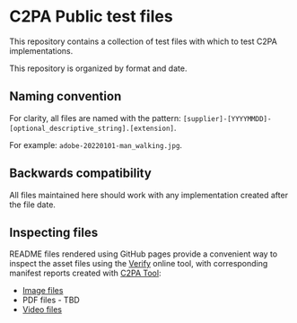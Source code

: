 # C2PA Public test files

This repository contains a collection of test files with which to test C2PA implementations.

This repository is organized by format and date. 

## Naming convention 

For clarity, all files are named with the pattern: `[supplier]-[YYYYMMDD]-[optional_descriptive_string].[extension]`.

For example: `adobe-20220101-man_walking.jpg`.

## Backwards compatibility 

All files maintained here should work with any implementation created after the file date.

## Inspecting files

README files rendered using GitHub pages provide a convenient way to inspect the asset files using the [Verify](https://contentcredentials.org/verify) online tool, with corresponding manifest reports created with [C2PA Tool](https://opensource.contentauthenticity.org/docs/c2patool/):

- [Image files](image/)
- PDF files - TBD
- [Video files](video/)